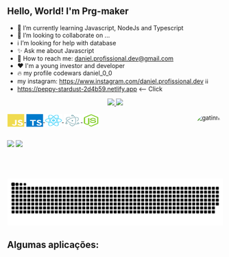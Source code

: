## Hello, World!  I'm Prg-maker 

- 🌱 I’m currently learning Javascript, NodeJs and Typescript
- 👯 I’m looking to collaborate on ...
- ℹ️ I’m looking for help with database 
- ✨ Ask me about Javascript
- 📧 How to reach me: daniel.profissional.dev@gmail.com
- ❤️ I'm a young investor and developer
- 🔥 my profile codewars daniel_0_0
- my instagram: https://www.instagram.com/daniel.profissional.dev ℹ️ℹ️
- https://peppy-stardust-2d4b59.netlify.app <-- Click

<div align="center">
  <a href="https://github.com/Prg-Maker">
  <img height="180em" src="https://github-readme-stats.vercel.app/api?username=Prg-maker&show_icons=true&theme=dark&include_all_commits=true&count_private=true"/>
  <img height="180em" src="https://github-readme-stats.vercel.app/api/top-langs/?username=Prg-maker&layout=compact&langs_count=7&theme=dark"/>
</div>
  
  

  
  
  <div style="display: inline_block"><br>
  <img align="center" alt="Prg-Maker-Js" height="30" width="40" src="https://raw.githubusercontent.com/devicons/devicon/master/icons/javascript/javascript-plain.svg">
  <img align="center" alt="Prg-Maker-Ts" height="30" width="40" src="https://raw.githubusercontent.com/devicons/devicon/master/icons/typescript/typescript-plain.svg">
  <img align="center" alt="Prg-Maker-React" height="30" width="40" src="https://raw.githubusercontent.com/devicons/devicon/master/icons/react/react-original.svg">


  <img align="center" alt="Prg-Maker-CSS" height="30" width="40" src="https://raw.githubusercontent.com/devicons/devicon/master/icons/electron/electron-original.svg">
    
   <img align="center" alt="Prg-Maker-CSS" height="30" width="40" src="https://raw.githubusercontent.com/devicons/devicon/master/icons/nodejs/nodejs-original.svg">
    
    
<img align="right" alt="gatinho" height="150" style="border-radius:50px;" src="https://i.ytimg.com/vi/AMShoQ_qdc0/maxresdefault.jpg">
    
  

</div>
  </br>
  
 <div> 
   
  <a href="https://www.instagram.com/daniel.profissional.dev/" target="_blank"><img src="https://img.shields.io/badge/-Instagram-%23E4405F?style=for-the-badge&logo=instagram&logoColor=white" target="_blank"></a>
<a href="https://www.linkedin.com/in/daniel-silva-73b2371b4/" target="_blank"><img src="https://img.shields.io/badge/-LinkedIn-%230077B5?style=for-the-badge&logo=linkedin&logoColor=white" target="_blank"></a> 
 
  ![Snake animation](https://github.com/Prg-Maker/Prg-Maker/blob/output/github-contribution-grid-snake.svg)
 
</div>



  <h2>Algumas aplicações:</h2>
<div>
  
  
  <a href="https://github.com/Prg-maker/isWatching">
    <img src="https://user-images.githubusercontent.com/71097744/173193360-b57a3990-a345-4592-8222-461da3df4bcc.gif" alt="" />
  </a>
</div>


<div>
  
  
  <a href="https://github.com/Prg-maker/vigilant-garbanzo/">
    <img src="https://user-images.githubusercontent.com/71097744/188498596-f5fbc88d-ad06-4e7d-bd9a-c2e56aa572d1.png" alt="" />
  </a>
</div>


